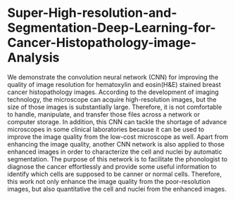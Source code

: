 # Super-High-resolution-and-Segmentation-Deep-Learning-for-Cancer-Histopathology-image-Analysis


We demonstrate the convolution neural network (CNN) for improving the quality of image resolution for hematoxylin and eosin(H&E) stained breast cancer histopathology images. According to the development of imaging technology, the microscope can acquire high-resolution images, but the size of those images is substantially large. Therefore, it is not comfortable to handle, manipulate, and transfer those files across a network or computer storage. In addition, this CNN can tackle the shortage of advance microscopes in some clinical laboratories because it can be used to improve the image quality from the low-cost microscope as well. Apart from enhancing the image quality, another CNN network is also applied to those enhanced images in order to characterize the cell and nuclei by automatic segmentation.  The purpose of this network is to facilitate the phonologist to diagnose the cancer effortlessly and provide some useful information to identify which cells are supposed to be canner or normal cells. Therefore, this work not only enhance the image quality from the poor-resolution images, but also quantitative the cell and nuclei from the enhanced images. 
